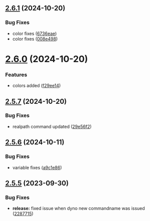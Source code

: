 ## [2.6.1](https://github.com/ashindiano/dyno/compare/v2.6.0...v2.6.1) (2024-10-20)


### Bug Fixes

* color fixes ([6736eae](https://github.com/ashindiano/dyno/commit/6736eae714d77017067ffed2b86370a3f16ce6c8))
* color fixes ([008e498](https://github.com/ashindiano/dyno/commit/008e4987a8e1c100646595d96d07bf36c342d22d))



# [2.6.0](https://github.com/ashindiano/dyno/compare/v2.5.7...v2.6.0) (2024-10-20)


### Features

* colors added ([f29ee14](https://github.com/ashindiano/dyno/commit/f29ee14f21c1d05c676b71379d650729509c9024))



## [2.5.7](https://github.com/ashindiano/dyno/compare/v2.5.6...v2.5.7) (2024-10-20)


### Bug Fixes

* realpath command updated ([29e56f2](https://github.com/ashindiano/dyno/commit/29e56f22195bb2839689aaeada8db41a938da547))



## [2.5.6](https://github.com/ashindiano/dyno/compare/v2.5.5...v2.5.6) (2024-10-11)


### Bug Fixes

* variable fixes ([a9c1e86](https://github.com/ashindiano/dyno/commit/a9c1e86e072c1c5e99e755cb4c4c4a4fa6ddee3d))



## [2.5.5](https://github.com/ashindiano/dyno/compare/v2.5.4...v2.5.5) (2023-09-30)


### Bug Fixes

* **release:** fixed issue when dyno new commandname was issued ([2287715](https://github.com/ashindiano/dyno/commit/22877159c114a10cf31132e4276693be9c4da799))



